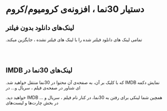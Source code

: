 # دستیار 30نما ، افزونه‌ی کرومیوم/کروم

## لینک‌های دانلود بدون فیلتر
.تمامی لینک های دانلود فیلتر شده را با لینک های فیلتر نشده ، ‌جایگزین میکند

<br><br>
## IMDB لینک‌های 30نما در 
.که با کلیک بر آن‌، به صفحه‌ی آن محتوا در 30نما منتقل خواهید شد  IMDB نمایش دکمه ای شناور در صفحه‌ی فیلم ، سریال و... در

.خواهید دید IMDB همچین شما لینکی برای رفتن به 30نما، در کنار نام فیلم ، سریال و ... در بخش چارت‌ها و لیست‌های
